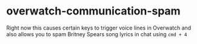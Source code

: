 # overwatch-communication-spam

Right now this causes certain keys to trigger voice lines in Overwatch and also allows you to spam Britney Spears song lyrics in chat using `cmd + 4`
